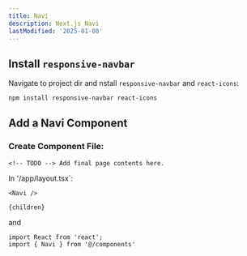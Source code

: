 ```yaml
---
title: Navi
description: Next.js Navi
lastModified: '2025-01-08'
---
```


## Install `responsive-navbar`

Navigate to project dir and nstall `responsive-navbar` and `react-icons`:

```bash
npm install responsive-navbar react-icons
```


## Add a Navi Component

### Create Component File:

```tsx title="/components/Navi.tsx"
<!-- TODO --> Add final page contents here.
```

In '/app/layout.tsx`:

```tsx title: Insert:"
<Navi />
```

```tsx title: before:"
{children}
```

and

```tsx title="Append to Imports:"
import React from 'react';
import { Navi } from '@/components'
```
